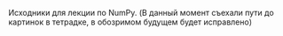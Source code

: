 Исходники для лекции по NumPy.
(В данный момент съехали пути до картинок в тетрадке, в обозримом будущем будет исправлено)
